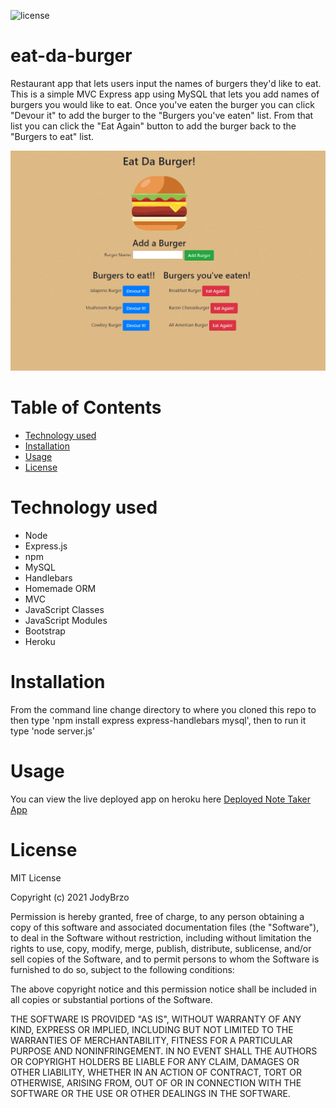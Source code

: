 ![license](https://img.shields.io/static/v1?label=license&message=MIT&color=brightgreen)

# eat-da-burger
 Restaurant app that lets users input the names of burgers they'd like to eat.  This is a simple MVC Express app using MySQL that lets you add names of burgers you would like to eat.  Once you've eaten the burger you can click "Devour it" to add the burger to the "Burgers you've eaten" list.  From that list you can click the "Eat Again" button to add the burger back to the "Burgers to eat" list.


![SAMPLE](public/assets/img/mockup.gif)


# Table of Contents 

* [Technology used](#Technology%20used)
* [Installation](#Installation)
* [Usage](#Usage)
* [License](#License)


# Technology used

* Node
* Express.js
* npm
* MySQL
* Handlebars
* Homemade ORM
* MVC
* JavaScript Classes
* JavaScript Modules
* Bootstrap
* Heroku

# Installation 

From the command line change directory to where you cloned this repo to then type 'npm install express express-handlebars mysql', then to run it type 'node server.js'

# Usage
You can view the live deployed app on heroku here [Deployed Note Taker App ](https://radiant-sierra-40853.herokuapp.com/)


# License
MIT License

Copyright (c) 2021 JodyBrzo

Permission is hereby granted, free of charge, to any person obtaining a copy 
of this software and associated documentation files (the "Software"), to deal
in the Software without restriction, including without limitation the rights
to use, copy, modify, merge, publish, distribute, sublicense, and/or sell
copies of the Software, and to permit persons to whom the Software is
furnished to do so, subject to the following conditions:

The above copyright notice and this permission notice shall be included in all
copies or substantial portions of the Software.

THE SOFTWARE IS PROVIDED "AS IS", WITHOUT WARRANTY OF ANY KIND, EXPRESS OR
IMPLIED, INCLUDING BUT NOT LIMITED TO THE WARRANTIES OF MERCHANTABILITY,
FITNESS FOR A PARTICULAR PURPOSE AND NONINFRINGEMENT. IN NO EVENT SHALL THE
AUTHORS OR COPYRIGHT HOLDERS BE LIABLE FOR ANY CLAIM, DAMAGES OR OTHER
LIABILITY, WHETHER IN AN ACTION OF CONTRACT, TORT OR OTHERWISE, ARISING FROM,
OUT OF OR IN CONNECTION WITH THE SOFTWARE OR THE USE OR OTHER DEALINGS IN THE
SOFTWARE.